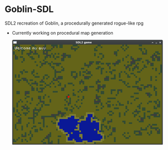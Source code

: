 # Goblin-SDL
SDL2 recreation of Goblin, a procedurally generated rogue-like rpg 

- Currently working on procedural map generation

  ![screenshot](https://github.com/bearmade/Goblin-SDL/blob/main/imgs/screenshot.png)
 

